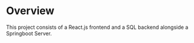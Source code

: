 # Overview

This project consists of a React.js frontend and a SQL backend alongside a Springboot Server. 
